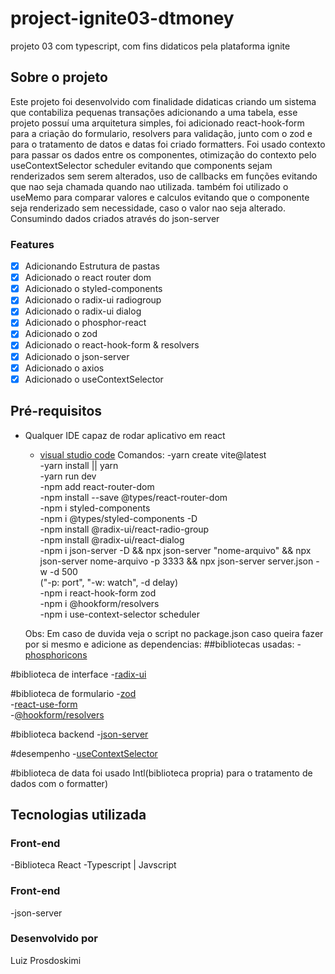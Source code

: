 # project-ignite03-dtmoney
projeto 03 com typescript, com fins didaticos pela plataforma ignite

## Sobre o projeto

Este projeto foi desenvolvido com finalidade didaticas criando um sistema que contabiliza pequenas transações adicionando a uma tabela, esse projeto possuí uma arquitetura simples, foi adicionado
react-hook-form para a criação do formulario, resolvers para validação, junto com o zod e para o tratamento de datos e datas foi criado formatters. Foi usado contexto para passar os dados entre os componentes,
otimização do contexto pelo useContextSelector scheduler evitando que components sejam renderizados sem serem alterados, uso de callbacks em funções evitando que nao seja chamada quando nao utilizada. também foi utilizado 
o useMemo para comparar valores e calculos evitando que o componente seja renderizado sem necessidade, caso o valor nao seja alterado. Consumindo dados criados através do json-server

### Features

- [x] Adicionando Estrutura de pastas
- [x] Adicionado o react router dom
- [x] Adicionado o styled-components
- [x] Adicionado o radix-ui radiogroup
- [x] Adicionado o radix-ui dialog
- [x] Adicionado o phosphor-react
- [x] Adicionado o zod
- [x] Adicionado o react-hook-form & resolvers
- [x] Adicionado o json-server
- [x] Adicionado o axios
- [x] Adicionado o useContextSelector

## Pré-requisitos

- Qualquer IDE capaz de rodar aplicativo em react

  - [visual studio code](https://code.visualstudio.com/)
  Comandos:
  -yarn create vite@latest  
  -yarn install || yarn  
  -yarn run dev  
  -npm add react-router-dom  
  -npm install --save @types/react-router-dom  
  -npm i styled-components  
  -npm i @types/styled-components -D  
  -npm install @radix-ui/react-radio-group  
  -npm install @radix-ui/react-dialog  
  -npm i json-server -D && npx json-server "nome-arquivo" && npx json-server nome-arquivo -p 3333 && npx json-server server.json -w -d 500  
  ("-p: port", "-w: watch", -d delay)  
  -npm i react-hook-form zod  
  -npm i @hookform/resolvers  
  -npm i use-context-selector scheduler  
  
  Obs: Em caso de duvida veja o script no package.json
  caso queira fazer por si mesmo e adicione as dependencias:
##bibliotecas usadas:
-[phosphoricons](https://phosphoricons.com/)  

#biblioteca de interface
-[radix-ui](https://www.radix-ui.com/)  

#biblioteca de formulario
-[zod](https://zod.dev/)  
-[react-use-form](https://react-hook-form.com/)  
-[@hookform/resolvers](https://www.npmjs.com/package/@hookform/resolvers)  

#biblioteca backend
-[json-server](https://github.com/typicode/json-server)  

#desempenho
-[useContextSelector](https://www.npmjs.com/package/use-context-selector)  

#biblioteca de data
 foi usado Intl(biblioteca propria) para o tratamento de dados com o formatter)  

## Tecnologias utilizada

### Front-end

-Biblioteca React
-Typescript | Javscript

### Front-end

-json-server

### Desenvolvido por

Luiz Prosdoskimi

